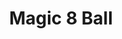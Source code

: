 ---
year: 2024
title: Magic 8 Ball
description: Themed magic 8 ball.
image: '/projects/magic-8-ball.png'
href: 'https://pawpals.pushed.nz/'
hrefPreview: pawpals.pushed.nz
tech: [JavaScript, HTML, CSS]
---